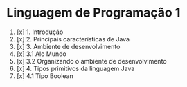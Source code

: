 # Linguagem de Programação 1

1. [x] 1. Introdução
2. [x] 2. Principais características de Java
3. [x] 3. Ambiente de desenvolvimento
4. [x] 3.1 Alo Mundo
5. [x] 3.2 Organizando o ambiente de desenvolvimento
6. [x] 4. Tipos primitivos da linguagem Java
7. [x] 4.1 Tipo Boolean
